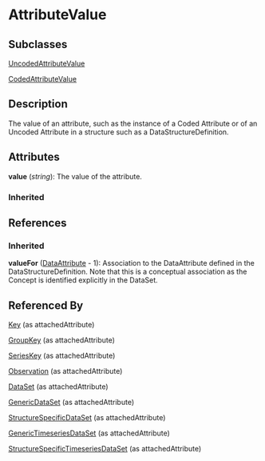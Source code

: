 
# AttributeValue



## Subclasses

[UncodedAttributeValue](UncodedAttributeValue.md)

[CodedAttributeValue](CodedAttributeValue.md)



## Description

The value of an attribute, such as the instance of a Coded Attribute or of an Uncoded Attribute in a structure such as a DataStructureDefinition.


## Attributes

**value** (*string*): The value of the attribute.

### Inherited



## References

### Inherited

**valueFor** ([DataAttribute](DataAttribute.md) - 1): Association to the DataAttribute defined in the DataStructureDefinition. Note that this is a conceptual association as the Concept is identified explicitly in the DataSet.


## Referenced By

[Key](Key.md) (as attachedAttribute)

[GroupKey](GroupKey.md) (as attachedAttribute)

[SeriesKey](SeriesKey.md) (as attachedAttribute)

[Observation](Observation.md) (as attachedAttribute)

[DataSet](DataSet.md) (as attachedAttribute)

[GenericDataSet](GenericDataSet.md) (as attachedAttribute)

[StructureSpecificDataSet](StructureSpecificDataSet.md) (as attachedAttribute)

[GenericTimeseriesDataSet](GenericTimeseriesDataSet.md) (as attachedAttribute)

[StructureSpecificTimeseriesDataSet](StructureSpecificTimeseriesDataSet.md) (as attachedAttribute)



